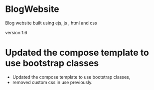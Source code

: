 # BlogWebsite
Blog website built using ejs, js , html and css


version 1.6

# Updated the compose template to use bootstrap classes
- Updated the compose template to use bootstrap classes,
- removed custom css in use previously.